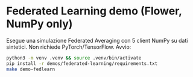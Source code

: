 # Federated Learning demo (Flower, NumPy only)

Esegue una simulazione Federated Averaging con 5 client NumPy su dati sintetici.
Non richiede PyTorch/TensorFlow. Avvio:

```bash
python3 -m venv .venv && source .venv/bin/activate
pip install -r demos/federated-learning/requirements.txt
make demo-fedlearn

